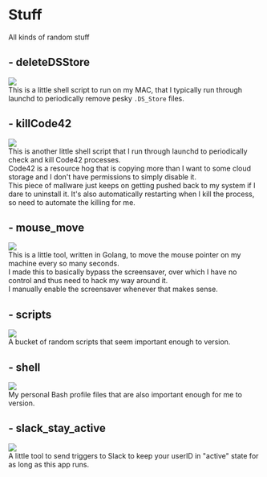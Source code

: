 # Stuff
All kinds of random stuff


## - deleteDSStore
<img src="https://img.shields.io/badge/Shell_Script-121011?style=for-the-badge&logo=gnu-bash&logoColor=white"><br>
This is a little shell script to run on my MAC, that I typically run through launchd to periodically remove pesky `.DS_Store` files.

## - killCode42
<img src="https://img.shields.io/badge/Shell_Script-121011?style=for-the-badge&logo=gnu-bash&logoColor=white"><br>
This is another little shell script that I run through launchd to periodically check and kill Code42 processes.<br>
Code42 is a resource hog that is copying more than I want to some cloud storage and I don't have permissions to simply disable it.<br>
This piece of mallware just keeps on getting pushed back to my system if I dare to uninstall it.  It's also automatically restarting when I kill the process, so need to automate the killing for me.

## - mouse_move
<img src="https://img.shields.io/badge/Go-00ADD8?style=for-the-badge&logo=go&logoColor=white"/><br>
This is a little tool, written in Golang, to move the mouse pointer on my machine every so many seconds.<br>
I made this to basically bypass the screensaver, over which I have no control and thus need to hack my way around it.<br>
I manually enable the screensaver whenever that makes sense.

## - scripts
<img src="https://img.shields.io/badge/Shell_Script-121011?style=for-the-badge&logo=gnu-bash&logoColor=white"><br>
A bucket of random scripts that seem important enough to version.

## - shell
<img src="https://img.shields.io/badge/Shell_Script-121011?style=for-the-badge&logo=gnu-bash&logoColor=white"><br>
My personal Bash profile files that are also important enough for me to version.

## - slack_stay_active
<img src="https://img.shields.io/badge/Python-FFD43B?style=for-the-badge&logo=python&logoColor=blue"/><br>
A little tool to send triggers to Slack to keep your userID in "active" state for as long as this app runs.